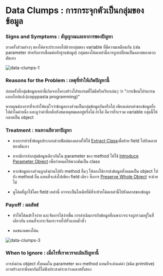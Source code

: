 # Data Clumps : การกระจุกตัวเป็นกลุ่มของข้อมูล
### Signs and Symptoms : สัญญาณและอาการของปัญหา 
บางครั้งส่วนต่างๆ ของโค้ดจะประกอบไปด้วยกลุ่มของ variable ที่มีความเหมือนกัน (เช่น parameter สำหรับการเชื่อมต่อกับฐานข้อมูล) กลุ่มของโค้ดเหล่านี้ควรถูกเปลี่ยนเป็นคลาสของพวกมันเอง
    
![data-clumps-1](https://sourcemaking.com/images/refactoring-illustrations/data-clumps-1.png)
    
### Reasons for the Problem : เหตุที่ทำให้เกิดปัญหานี้
บ่อยครั้งที่กลุ่มข้อมูลเหล่านี้เกิดจากโครงสร้างโปรแกรมที่ไม่ดีหรือเรียกเล่นๆ ว่า "การเขียนโปรแกรมแบบก็อปแปะ(copypasta programming)"
    
หากคุณต้องการที่จะทำให้แน่ใจว่าข้อมูลบางส่วนเป็นกลุ่มข้อมูลกันหรือไม่ เพียงแค่ลบค่าของข้อมูลทิ้งไปค่าใดค่าหนึ่ง และดูว่าค่าที่เหลือยังสมเหตุสมผลอยู่หรือไม่ ถ้าไม่ ก็ควรที่จะรวม variable กลุ่มนี้ให้กลายเป็น object 
    
### Treatment : หนทางเยียวยาปัญหา
+ หากการทำซ้ำข้อมูลประกอบด้วยฟิลด์ของคลาสให้ใช้ [Extract Class](https://sourcemaking.com/refactoring/extract-class)เพื่อย้าย field ไปยังคลาสของมันเอง
    
+ หากมีการส่งกลุ่มข้อมูลเดียวกันใน parameter ของ method ให้ใช้ [Introduce Parameter Object](https://sourcemaking.com/refactoring/introduce-parameter-object) เพื่อกำหนดให้พวกมันเป็น class
    
+ หากข้อมูลบางส่วนถูกส่งผ่านไปยัง method อื่นๆ ให้ลองใช้การส่งข้อมูลทั้งหมดเป็น object ไปยัง method อื่น แทนที่จะส่งไปเพียง field เดียว ซึ่งการ [Preserve Whole Object](https://sourcemaking.com/refactoring/preserve-whole-object) จะช่วยได้

    
+ ดูโค้ดที่ถูกใช้โดย field เหล่านี้ อาจจะเป็นไอเดียที่ดีที่จะย้ายโค้ดเหล่านี้ไปยังคลาสของข้อมูล
    
### Payoff : ผลลัพธ์
+ ทำให้โค้ดเข้าใจง่าย และจัดการได้ง่ายขึ้น การดำเนินการกับข้อมูลที่เฉพาะเจาะจงถูกรวมอยู่ในที่เดียวกัน แทนที่จะกระจัดกระจายไปทั่วแบบมั่วซั่ว
    
+ ลดขนาดของโค้ด.
    
![data-clumps-3](https://sourcemaking.com/images/refactoring-illustrations/data-clumps-3.png)
    
### When to Ignore : เมื่อไรที่เราควรจะเมินปัญหานี้
การส่งผ่าน object ทั้งหมดใน parameter ของ method แทนที่จะส่งแค่ค่า (ชนิด primitive) อาจสร้างการพึ่งพากันที่ไม่พึงประสงค์ระหว่างคลาสทั้งสอง